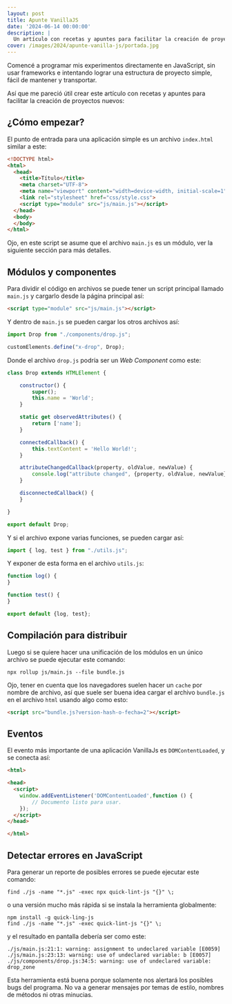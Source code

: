 ```yaml
---
layout: post
title: Apunte VanillaJS
date: '2024-06-14 00:00:00'
description: |
  Un artículo con recetas y apuntes para facilitar la creación de proyectos nuevos.
cover: /images/2024/apunte-vanilla-js/portada.jpg
---
```


Comencé a programar mis experimentos directamente en JavaScript, sin usar
frameworks e intentando lograr una estructura de proyecto simple, fácil de
mantener y transportar.

Así que me pareció útil crear este artículo con recetas y apuntes para facilitar
la creación de proyectos nuevos:

## ¿Cómo empezar?

El punto de entrada para una aplicación simple es un archivo `index.html`
similar a este:

```html
<!DOCTYPE html>
<html>
  <head>
    <title>Título</title>
    <meta charset="UTF-8">
    <meta name="viewport" content="width=device-width, initial-scale=1">
    <link rel="stylesheet" href="css/style.css">
    <script type="module" src="js/main.js"></script>
  </head>
  <body>
  </body>
</html>
```

Ojo, en este script se asume que el archivo `main.js` es un módulo, ver la
siguiente sección para más detalles.

## Módulos y componentes

Para dividir el código en archivos se puede tener un script principal llamado
`main.js` y cargarlo desde la página principal así:

```html
<script type="module" src="js/main.js"></script>
```

Y dentro de `main.js` se pueden cargar los otros archivos así:

```js
import Drop from "./components/drop.js";

customElements.define("x-drop", Drop);
```

Donde el archivo `drop.js` podría ser un *Web Component* como este:

```js
class Drop extends HTMLElement {

    constructor() {
        super();
        this.name = 'World';
    }

    static get observedAttributes() {
        return ['name'];
    }

    connectedCallback() {
        this.textContent = 'Hello World!';
    }

    attributeChangedCallback(property, oldValue, newValue) {
        console.log("attribute changed", {property, oldValue, newValue});
    }

    disconnectedCallback() {
    }

}

export default Drop;
```

Y si el archivo expone varias funciones, se pueden cargar así:

```js
import { log, test } from "./utils.js";
```

Y exponer de esta forma en el archivo `utils.js`:

```js
function log() {
}

function test() {
}

export default {log, test};
```


## Compilación para distribuir

Luego si se quiere hacer una unificación de los módulos en un único archivo se
puede ejecutar este comando:

```
npx rollup js/main.js --file bundle.js
```

Ojo, tener en cuenta que los navegadores suelen hacer un `cache` por nombre de
archivo, así que suele ser buena idea cargar el archivo `bundle.js` en el
archivo `html` usando algo como esto:

```html
<script src="bundle.js?version-hash-o-fecha=2"></script>
```

## Eventos

El evento más importante de una aplicación VanillaJs es `DOMContentLoaded`, y se
conecta así:

```html
<html>

<head>
  <script>
    window.addEventListener('DOMContentLoaded',function () {
        // Documento listo para usar.
    });
  </script>
</head>

</html>
```

## Detectar errores en JavaScript

Para generar un reporte de posibles errores se puede ejecutar este comando:

```
find ./js -name "*.js" -exec npx quick-lint-js "{}" \;
```

o una versión mucho más rápida si se instala la herramienta globalmente:

```
npm install -g quick-ling-js
find ./js -name "*.js" -exec quick-lint-js "{}" \;
```

y el resultado en pantalla debería ser como este:

```
./js/main.js:21:1: warning: assignment to undeclared variable [E0059]
./js/main.js:23:13: warning: use of undeclared variable: b [E0057]
./js/components/drop.js:34:5: warning: use of undeclared variable: drop_zone
```

Esta herramienta está buena porque solamente nos alertará los posibles bugs del
programa. No va a generar mensajes por temas de estilo, nombres de métodos ni
otras minucias.

